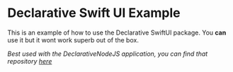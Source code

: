# Declarative Swift UI Example
This is an example of how to use the Declarative SwiftUI package.
You **can** use it but it wont work superb out of the box.

*Best used with the DeclarativeNodeJS application, you can find that repository <a href="https://github.com/NordyVlasman/declarative-nodejs">here</a>*
